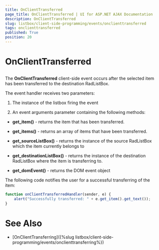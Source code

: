 ```yaml
---
title: OnClientTransferred
page_title: OnClientTransferred | UI for ASP.NET AJAX Documentation
description: OnClientTransferred
slug: listbox/client-side-programming/events/onclienttransferred
tags: onclienttransferred
published: True
position: 20
---
```


# OnClientTransferred

## 

The __OnClientTransferred__ client-side event occurs after the selected item has been transferred to the destination RadListBox.

The event handler receives two parameters:

1. The instance of the listbox firing the event

2. An event arguments parameter containing the following methods:

* __get_item()__ - returns the item that has been transferred.

* __get_items()__ - returns an array of items that have been transferred.

* __get_sourceListBox()__ - returns the instance of the source RadListBox which the item currently belongs to

* __get_destinationListBox()__ - returns the instance of the destination RadListBox where the item is transferring to.

* __get_domEvent()__ - returns the DOM event object

The following code notifies the user for a successful transferring of the item:

````JavaScript	
function onClientTransferredHandler(sender, e) {
	alert("Successfully transferred: " + e.get_item().get_text());
}				
````

# See Also

 * [OnClientTransferring]({%slug listbox/client-side-programming/events/onclienttransferring%})
